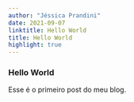 ```yaml
---
author: "Jéssica Prandini"
date: 2021-09-07
linktitle: Hello World
title: Hello World
highlight: true
---
```



### Hello World

Esse é o primeiro post do meu blog.